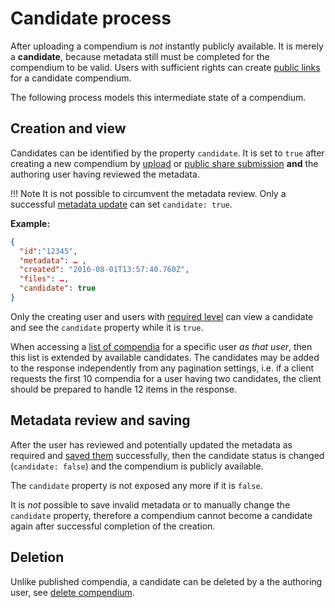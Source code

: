 # Candidate process

After uploading a compendium is _not_ instantly publicly available.
It is merely a **candidate**, because metadata still must be completed for the compendium to be valid.
Users with sufficient rights can create [public links](link.md) for a candidate compendium.

The following process models this intermediate state of a compendium.

## Creation and view

Candidates can be identified by the property `candidate`.
It is set to `true` after creating a new compendium by [upload](upload.md) or [public share submission](public_share.md) **and** the authoring user having reviewed the metadata.

!!! Note
    It is not possible to circumvent the metadata review.
    Only a successful [metadata update](metadata.md#update-metadata) can set `candidate: true`.

**Example:**

```json
{
  "id":"12345",
  "metadata": … ,
  "created": "2016-08-01T13:57:40.760Z",
  "files": …,
  "candidate": true
}
```

Only the creating user and users with [required level](../user/levels.md) can view a candidate and see the `candidate` property while it is `true`.

When accessing a [list of compendia](view.md#list-compendia) for a specific user _as that user_, then this list is extended by available candidates.
The candidates may be added to the response independently from any pagination settings, i.e. if a client requests the first 10 compendia for a user having two candidates, the client should be prepared to handle 12 items in the response.

## Metadata review and saving

After the user has reviewed and potentially updated the metadata as required and [saved them](metadata.md#update-metadata) successfully, then the candidate status is changed (`candidate: false`) and the compendium is publicly available.

The `candidate` property is not exposed any more if it is `false`.

It is _not_ possible to save invalid metadata or to manually change the `candidate` property, therefore a compendium cannot become a candidate again after successful completion of the creation.

## Deletion

Unlike published compendia, a candidate can be deleted by a the authoring user, see [delete compendium](delete.md).
